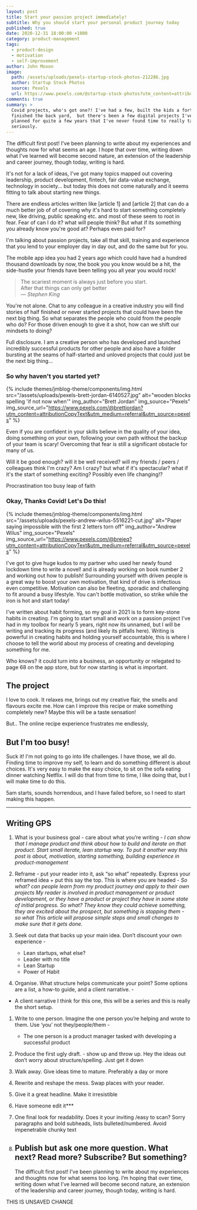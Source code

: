```yaml
---
layout: post
title: Start your passion project immediately!
subtitle: Why you should start your personal product journey today
published: true
date: 2020-12-31 18:00:00 +1000
category: product-management
tags:
  - product-design
  - motivation
  - self-improvement
author: John Moxon
image:
  path: /assets/uploads/pexels-startup-stock-photos-212286.jpg
  author: Startup Stock Photos
  source: Pexels
  url: https://www.pexels.com/@startup-stock-photos?utm_content=attributionCopyText&utm_medium=referral&utm_source=pexels
comments: true
summary: >
  Covid projects, who's got one?! I've had a few, built the kids a fort,
  finished the back yard,  but there's been a few digital projects I've had
  planned for quite a few years that I've never found time to really take
  seriously.
---
```

The difficult first post! I've been planning to write about my experiences and thoughts now for what seems an age. I hope that over time, writing down what I've learned will become second nature, an extension of the leadership and career journey, though today, writing is hard.

It's not for a lack of ideas, I've got many topics mapped out covering leadership, product development, fintech, fair data-value exchange, technology in society... but today this does not come naturally and it seems fitting to talk about starting new things.

There are endless articles written like \[article 1] and \[article 2] that can do a much better job of of covering why it's hard to start something completely new, like driving, public speaking etc. and most of these seem to root in fear. Fear of can I do it? what will people think? But what if its something you already know you're good at? Perhaps even paid for?

I'm talking about passion projects, take all that skill, training and experience that you lend to your employer day in day out, and do the same but for you.

The mobile app idea you had 2 years ago which could have had a hundred thousand downloads by now, the book you you know would be a hit, the side-hustle your friends have been telling you all year you would rock!

> The scariest moment is always just before you start.<br>
> After that things can only get better<br>
> <cite>&mdash; Stephen King</cite>

You're not alone. Chat to any colleague in a creative industry you will find stories of half finished or never started projects that could have been the next big thing. So what separates the people who could from the people who do? For those driven enough to give it a shot, how can we shift our mindsets to doing?

Full disclosure. I am a creative person who has developed and launched incredibly successful products for other people and also have a folder bursting at the seams of half-started and unloved projects that could just be the next big thing...

### So why haven't you started yet?

{% include themes/jmblog-theme/components/img.html
  src="/assets/uploads/pexels-brett-jordan-6140527.jpg"
  alt="wooden blocks spelling 'if not now when'"
  img_author="Brett Jordan"
  img_source="Pexels"
  img_source_url="https://www.pexels.com/@brettjordan?utm_content=attributionCopyText&utm_medium=referral&utm_source=pexels"
%}

Even if you are confident in your skills believe in the quality of your idea, doing something on your own, following your own path without the backup of your team is scary! Overcoming that fear is still a significant obstacle for many of us.

Will it be good enough? will it be well received? will my friends / peers / colleagues think I'm crazy? Am I crazy? but what if it's spectacular? what if it's the start of something exciting? Possibly even life changing!?

Procrastination
too busy
leap of faith

### Okay, Thanks Covid! Let's Do this!

{% include themes/jmblog-theme/components/img.html 
  src="/assets/uploads/pexels-andrew-wilus-5516221-cut.jpg" 
  alt="Paper saying impossible with the first 2 letters torn off"
  img_author="Andrew Wilus"
  img_source="Pexels"
  img_source_url="https://www.pexels.com/@brejeq?utm_content=attributionCopyText&utm_medium=referral&utm_source=pexels"
%}

I've got to give huge kudos to my partner who used her newly found lockdown time to write a novel! and is already working on book number 2 and working out how to publish! Surrounding yourself with driven people is a great way to boost your own motivation, that kind of drive is infectious even competitive. Motivation can also be fleeting, sporadic and challenging to fit around a busy lifestyle. You can't bottle motivation, so strike while the iron is hot and start today!

I've written about habit forming, so my goal in 2021 is to form key-stone habits in creating. I'm going to start small and work on a passion project I've had in my toolbox for nearly 5 years, right now its unnamed, but I will be writing and tracking its progress (and likely its pitfalls here). Writing is powerful in creating habits and holding yourself accountable, this is where I choose to tell the world about my process of creating and developing something for me.

Who knows? it could turn into a business, an opportunity or relegated to page 68 on the app store, but for now starting is what is important.

## The project

I love to cook. It relaxes me, brings out my creative flair, the smells and flavours excite me.  How can I improve this recipe or make something completely new?  Maybe this will be a taste sensation!

But.. The online recipe experience frustrates me endlessly,

## But I'm too busy!

Suck it! I'm not going to go into life challenges.  I have those, we all do. Finding time to improve my self, to learn and do something different is about choices. It's very easy to make the easy choice, to sit on the sofa eating dinner watching Netflix. I will do that from time to time, I like doing that, but I will make time to do this.

5am starts, sounds horrendous, and I have failed before, so I need to start making this happen.

- - -

## Writing GPS

1. What is your business goal - care about what you’re writing - *I can show that I manage product and think about how to build and iterate on that product. Start small iterate, lean startup way.* *To put it another way this post is about, motivation, starting something, building experience in product-management*
2. Reframe - put your reader into it, ask “so what” repeatedly. Express your reframed idea + put this say the top. This is where you are headed - *So what? can people learn from my product journey and apply to their own projects* *My reader is involved in product management or product development, or they have a product or project they have in some state of initial progress. So what?* *They know they could achieve something, they are excited about the prospect, but something is stopping them - so what* *This article will propose simple steps and small changes to make sure that it gets done.*
3. Seek out data that backs up your main idea. Don’t discount your own experience -

   * Lean startups, what else?
   * Leader with no title
   * Lean Startup
   * Power of Habit
4. Organise. What structure helps communicate your point? Some options are a list, a how-to guide, and a client narrative. -

* A client narrative I think for this one, this will be a series and this is really the short setup.

1. Write to one person. Imagine the one person you’re helping and wrote to them. Use ‘you’ not they/people/them -

   * The one person is a product manager tasked with developing a successful product
2. Produce the first ugly draft. - show up and throw up. Hey the ideas out don’t worry about structure/spelling. Just get it down
3. Walk away. Give ideas time to mature. Preferably a day or more
4. Rewrite and reshape the mess. Swap places with your reader.
5. Give it a great headline. Make it irresistible
6. Have someone edit it\*\**
7. One final look for readability. Does it your inviting /easy to scan? Sorry paragraphs and bold subheads, lists bulleted/numbered. Avoid impenetrable chunky text
8. ## Publish but ask one more question. What next? Read more? Subscribe? But something?

   The difficult first post! I’ve been planning to write about my experiences and thoughts now for what seems too long. I’m hoping that over time, writing down what I’ve learned will become second nature, an extension of the leadership and career journey, though today, writing is hard.

THIS IS UNSAVED CHANGE